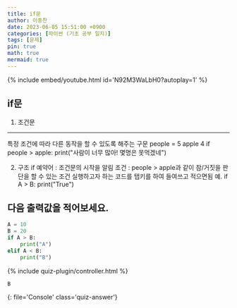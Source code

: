 ```yaml
---
title: if문
author: 이종찬
date: 2023-06-05 15:51:00 +0900
categories: [파이썬 (기초 공부 일지)]
tags: [문제]
pin: true
math: true
mermaid: true
---
```

{% include embed/youtube.html id='N92M3WaLbH0?autoplay=1' %}

## if문
1. 조건문
 ****************************************************************
 특정 조건에 따라 다른 동작을 할 수 있도록 해주는 구문
 people = 5
 apple 4
 if people > apple:
    print("사람이 너무 많아! 몇명은 못먹겠네")

2. 구조
 if 예약어 : 조건문의 시작을 알림
 조건 : people > apple과 같이 참/거짓을 판단을 할 수 있는 조건
 실행하고자 하는 코드를 탭키를 하여 들여쓰고 적으면됨
 예. 
 if A > B:
    print("True")

## 다음 출력값을 적어보세요.
```python
A = 10
B = 20
if A > B:
    print("A")
elif A < B:
    print("B")
```

<script>
    window.quiz_plugin_answer = "B";
</script>

{% include quiz-plugin/controller.html %}

```
B
```
{: file='Console' class='quiz-answer'}
